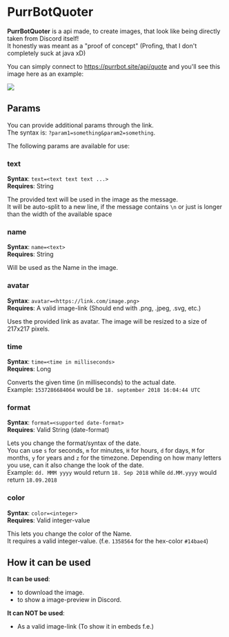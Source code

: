 # PurrBotQuoter
**PurrBotQuoter** is a api made, to create images, that look like being directly taken from Discord itself!  
It honestly was meant as a "proof of concept" (Profing, that I don't completely suck at java xD)

You can simply connect to https://purrbot.site/api/quote and you'll see this image here as an example:

![](https://purrbot.site/api/quote)

## Params
You can provide additional params through the link.  
The syntax is: `?param1=something&param2=something`.

The following params are available for use:

### text
**Syntax**: `text=<text text text ...>`  
**Requires**: String

The provided text will be used in the image as the message.  
It will be auto-split to a new line, if the message contains `\n` or just is longer than the width of the available space

### name
**Syntax**: `name=<text>`  
**Requires**: String

Will be used as the Name in the image.

### avatar
**Syntax**: `avatar=<https://link.com/image.png>`  
**Requires**: A valid image-link (Should end with .png, .jpeg, .svg, etc.)

Uses the provided link as avatar. The image will be resized to a size of 217x217 pixels.

### time
**Syntax**: `time=<time in milliseconds>`  
**Requires**: Long

Converts the given time (in milliseconds) to the actual date.  
Example: `1537286684064` would be `18. september 2018 16:04:44 UTC`

### format
**Syntax**: `format=<supported date-format>`  
**Requires**: Valid String (date-format)

Lets you change the format/syntax of the date.  
You can use `s` for seconds, `m` for minutes, `H` for hours, `d` for days, `M` for months, `y` for years and `z` for the timezone.
Depending on how many letters you use, can it also change the look of the date.  
Example: `dd. MMM yyyy` would return `18. Sep 2018` while `dd.MM.yyyy` would return `18.09.2018`

### color
**Syntax**: `color=<integer>`  
**Requires**: Valid integer-value

This lets you change the color of the Name.  
It requires a valid integer-value. (f.e. `1358564` for the hex-color `#14bae4`)

## How it can be used
**It can be used**:
- to download the image.
- to show a image-preview in Discord.

**It can NOT be used**:
- As a valid image-link (To show it in embeds f.e.)
